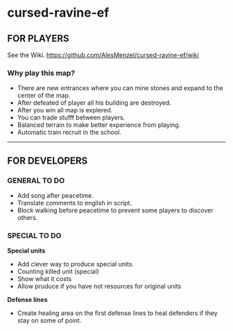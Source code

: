 # cursed-ravine-ef
## FOR PLAYERS
See the Wiki.
https://github.com/AlesMenzel/cursed-ravine-ef/wiki
### Why play this map?
* There are new entrances where you can mine stones and expand to the center of the map.
* After defeated of player all his building are destroyed.
* After you win all map is explered.
* You can trade stufff between players.
* Balanced terrain to make better experience from playing.
* Automatic train recruit in the school.

***
## FOR DEVELOPERS

### GENERAL TO DO
* Add song after peacetime.
* Translate comments to english in script.
* Block walking before peacetime to prevent some players to discover others.

### SPECIAL TO DO

**Special units**
* Add clever way to produce special units.
* Counting killed unit (special)
* Show what it costs
* Allow pruduce if you have not resources for original units

**Defense lines**
* Create healing area on the first defense lines to heal defenders if they stay on some of point.
